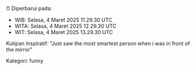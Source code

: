 ⏰ Diperbarui pada:
- WIB: Selasa, 4 Maret 2025 11.29.30 UTC
- WITA: Selasa, 4 Maret 2025 12.29.30 UTC
- WIT: Selasa, 4 Maret 2025 13.29.30 UTC

Kutipan Inspiratif:
"Just saw the most smartest person when i was in front of the mirror"


Kategori: funny

